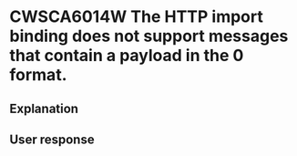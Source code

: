 # CWSCA6014W The HTTP import binding does not support messages that contain a payload in the 0 format.

## Explanation

## User response